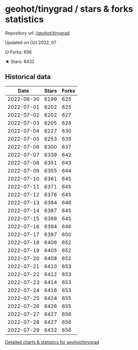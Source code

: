 # geohot/tinygrad / stars & forks statistics

Repository url: [/geohot/tinygrad](https://github.com/geohot/tinygrad)

Updated on Oct 2022, 07

☋ Forks: 656

★ Stars: 6432

## Historical data
| Date | Stars | Forks |
|------|-------|-------|
| 2022-06-30 | 6199 | 625 | 
| 2022-07-01 | 6202 | 625 | 
| 2022-07-02 | 6202 | 627 | 
| 2022-07-03 | 6205 | 628 | 
| 2022-07-04 | 6227 | 630 | 
| 2022-07-05 | 6253 | 635 | 
| 2022-07-06 | 6300 | 637 | 
| 2022-07-07 | 6339 | 642 | 
| 2022-07-08 | 6351 | 643 | 
| 2022-07-09 | 6355 | 644 | 
| 2022-07-10 | 6361 | 645 | 
| 2022-07-11 | 6371 | 645 | 
| 2022-07-12 | 6376 | 645 | 
| 2022-07-13 | 6384 | 646 | 
| 2022-07-14 | 6387 | 645 | 
| 2022-07-15 | 6388 | 645 | 
| 2022-07-16 | 6394 | 646 | 
| 2022-07-17 | 6397 | 650 | 
| 2022-07-18 | 6406 | 652 | 
| 2022-07-19 | 6405 | 652 | 
| 2022-07-20 | 6408 | 652 | 
| 2022-07-21 | 6410 | 653 | 
| 2022-07-22 | 6412 | 653 | 
| 2022-07-23 | 6414 | 653 | 
| 2022-07-24 | 6416 | 653 | 
| 2022-07-25 | 6424 | 655 | 
| 2022-07-26 | 6426 | 655 | 
| 2022-07-27 | 6427 | 656 | 
| 2022-07-28 | 6427 | 656 | 
| 2022-07-29 | 6432 | 656 | 


[Detailed charts & statistics for geohot/tinygrad](https://reviewgithub.com/rep/geohot/tinygrad)
